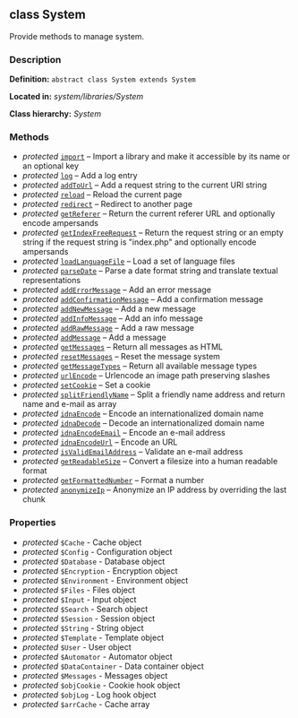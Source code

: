 
class System
----------------

Provide methods to manage system.


### Description ###

**Definition:** `abstract class System extends System`

**Located in:** *system/libraries/System*

**Class hierarchy:** *System*


### Methods ###

- *protected* [`import`](System/import.md) – Import a library and make it accessible by its name or an optional key
- *protected* [`log`](System/log.md) – Add a log entry
- *protected* [`addToUrl`](System/addToUrl.md) – Add a request string to the current URI string
- *protected* [`reload`](System/reload.md) – Reload the current page
- *protected* [`redirect`](System/redirect.md) – Redirect to another page
- *protected* [`getReferer`](System/getReferer.md) – Return the current referer URL and optionally encode ampersands
- *protected* [`getIndexFreeRequest`](System/getIndexFreeRequest.md) – Return the request string or an empty string if the request string is "index.php" and optionally encode ampersands
- *protected* [`loadLanguageFile`](System/loadLanguageFile.md) – Load a set of language files
- *protected* [`parseDate`](System/parseDate.md) – Parse a date format string and translate textual representations
- *protected* [`addErrorMessage`](System/addErrorMessage.md) – Add an error message
- *protected* [`addConfirmationMessage`](System/addConfirmationMessage.md) – Add a confirmation message
- *protected* [`addNewMessage`](System/addNewMessage.md) – Add a new message
- *protected* [`addInfoMessage`](System/addInfoMessage.md) – Add an info message
- *protected* [`addRawMessage`](System/addRawMessage.md) – Add a raw message
- *protected* [`addMessage`](System/addMessage.md) – Add a message
- *protected* [`getMessages`](System/getMessages.md) – Return all messages as HTML
- *protected* [`resetMessages`](System/resetMessages.md) – Reset the message system
- *protected* [`getMessageTypes`](System/getMessageTypes) – Return all available message types
- *protected* [`urlEncode`](System/urlEncode.md) – Urlencode an image path preserving slashes
- *protected* [`setCookie`](System/setCookie.md) – Set a cookie
- *protected* [`splitFriendlyName`](System/splitFriendlyName.md) – Split a friendly name address and return name and e-mail as array
- *protected* [`idnaEncode`](System/idnaEncode.md) – Encode an internationalized domain name
- *protected* [`idnaDecode`](System/idnaDecode.md) – Decode an internationalized domain name
- *protected* [`idnaEncodeEmail`](System/idnaEncodeEmail.md) – Encode an e-mail address
- *protected* [`idnaEncodeUrl`](System/idnaEncodeUrl.md) – Encode an URL
- *protected* [`isValidEmailAddress`](System/isValidEmailAddress.md) – Validate an e-mail address
- *protected* [`getReadableSize`](System/getReadableSize.md) – Convert a filesize into a human readable format
- *protected* [`getFormattedNumber`](System/getFormattedNumber.md) – Format a number
- *protected* [`anonymizeIp`](System/anonymizeIp.md) – Anonymize an IP address by overriding the last chunk


### Properties ###

- *protected* `$Cache` - Cache object
- *protected* `$Config` - Configuration object
- *protected* `$Database` - Database object
- *protected* `$Encryption` - Encryption object
- *protected* `$Environment` - Environment object
- *protected* `$Files` - Files object
- *protected* `$Input` - Input object
- *protected* `$Search` - Search object
- *protected* `$Session` - Session object
- *protected* `$String` - String object
- *protected* `$Template` - Template object
- *protected* `$User` - User object
- *protected* `$Automator` - Automator object
- *protected* `$DataContainer` - Data container object
- *protected* `$Messages` - Messages object
- *protected* `$objCookie` - Cookie hook object
- *protected* `$objLog` - Log hook object
- *protected* `$arrCache` - Cache array

